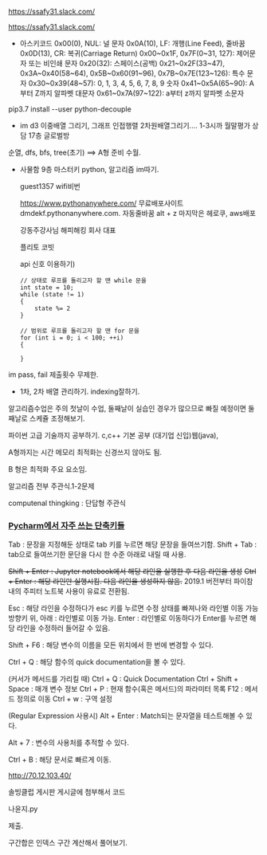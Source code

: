 https://ssafy31.slack.com/

https://ssafy31.slack.com/

- 아스키코드
  0x00(0), NUL: 널 문자
  0x0A(10), LF: 개행(Line Feed), 줄바꿈
  0x0D(13), CR: 복귀(Carriage Return)
  0x00~0x1F, 0x7F(0~31, 127): 제어문자 또는 비인쇄 문자
  0x20(32): 스페이스(공백)
  0x21~0x2F(33~47), 0x3A~0x40(58~64), 0x5B~0x60(91~96), 0x7B~0x7E(123~126): 특수 문자
  0x30~0x39(48~57): 0, 1, 3, 4, 5, 6, 7, 8, 9 숫자
  0x41~0x5A(65~90): A부터 Z까지 알파벳 대문자
  0x61~0x7A(97~122): a부터 z까지 알파벳 소문자

pip3.7 install --user python-decouple 

- im d3
  이중배열 그리기, 그래프 인접행렬 2차원배열그리기....
  1-3시까
   월말평가
  상담 17층 글로벌방

순열, dfs, bfs, tree(초기) ==> A형 준비 수월.

- 사물함 9층 마스터키
  python, 알고리즘 im따기.

  guest1357 wifi비번

  https://www.pythonanywhere.com/
  무료배포사이트
  dmdekf.pythonanywhere.com.
  자동줄바꿈 alt + z
  마지막은 헤로쿠, aws배포

  강동주강사님
  해피해킹 회사 대표

  플리토 코빗

  api 신호 이용하기)

      // 상태로 루프를 돌리고자 할 땐 while 문을
      int state = 10;
      while (state != 1)
      {
          state %= 2
      }
      
      // 범위로 루프를 돌리고자 할 땐 for 문을
      for (int i = 0; i < 100; ++i)
      {
      
      }

im pass, fail 제출횟수 무제한. 

- 1차, 2차 배열 관리하기. indexing잘하기.

알고리즘수업은 주의 첫날이 수업, 둘째날이 실습인 경우가 많으므로 빠질 예정이면 둘째날로 스케쥴 조정해보기.

파이썬 고급 기술까지 공부하기. c,c++ 기본 공부 (대기업 신입)웹(java),

A형까지는 시간 메모리 최적화는 신경쓰지 않아도 됨.

B 형은 최적화 주요 요소임.

알고리즘 전부 주관식.1-2문제

computenal thingking : 단답형 주관식 



### [Pycharm에서 자주 쓰는 단축키들](http://pertinency.blogspot.com/2018/10/pycharm.html)

Tab : 문장을 지정해둔 상태로 tab 키를 누르면 해당 문장을 들여쓰기함.
Shift + Tab : tab으로 들여쓰기한 문단을 다시 한 수준 아래로 내릴 때 사용.

~~Shift + Enter : Jupyter notebook에서 해당 라인을 실행한 후 다음 라인을 생성~~
~~Ctrl + Enter : 해당 라인만 실행시킴. 다음 라인을 생성하지 않음.~~
2019.1 버전부터 파이참 내의 주피터 노트북 사용이 유료로 전환됨.

Esc : 해당 라인을 수정하다가 esc 키를 누르면 수정 상태를 빠져나와 라인별 이동 가능
방향키 위, 아래 : 라인별로 이동 가능.
Enter : 라인별로 이동하다가 Enter를 누르면 해당 라인을 수정하러 들어갈 수 있음.

Shift + F6 : 해당 변수의 이름을 모든 위치에서 한 번에 변경할 수 있다.

Ctrl + Q : 해당 함수의 quick documentation을 볼 수 있다.

(커서가 메서드를 가리킬 때)
Ctrl + Q : Quick Documentation
Ctrl + Shift + Space : 매개 변수 정보
Ctrl + P : 현재 함수(혹은 메서드)의 파라미터 목록
F12 : 메서드 정의로 이동
Ctrl + w : 구역 설정

(Regular Expression 사용시)
Alt + Enter : Match되는 문자열을 테스트해볼 수 있다.

Alt + 7 : 변수의 사용처를 추적할 수 있다.

Ctrl + B : 해당 문서로 빠르게 이동.

http://70.12.103.40/



솔빙클럽 게시판 게시글에 첨부해서 코드

나윤지.py

제출.

구간합은 인덱스 구간 계산해서 풀어보기.

